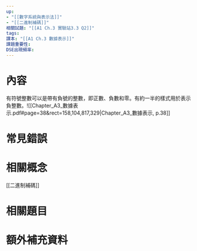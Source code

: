```yaml
---
up: 
- "[[數字系統與表示法]]"
- "[[二進制補碼]]"
相關試題: "[[A1 Ch.3 實驗站3.3 Q2]]"
tags: 
課本: "[[A1 Ch.3 數據表示]]"
課題重要性: 
DSE出現頻率:
---
```

# 內容
有符號整數可以是帶有負號的整數，即正數、負數和零。有約一半的樣式用於表示負整數。![[Chapter_A3_數據表示.pdf#page=38&rect=158,104,817,329|Chapter_A3_數據表示, p.38]]

# 常見錯誤
# 相關概念
[[二進制補碼]]

# 相關題目

# 額外補充資料